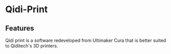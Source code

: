 # Qidi-Print
## Features
Qidi print is a software redeveloped from Ultimaker Cura that is better suited to Qiditech's 3D printers.

